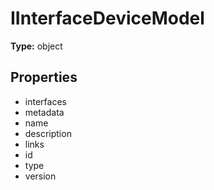 # IInterfaceDeviceModel


**Type:** object

## Properties
* interfaces
* metadata
* name
* description
* links
* id
* type
* version
